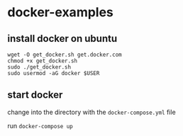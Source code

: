 # docker-examples

## install docker on ubuntu

```
wget -O get_docker.sh get.docker.com
chmod +x get_docker.sh
sudo ./get_docker.sh
sudo usermod -aG docker $USER
```

## start docker

change into the directory with the `docker-compose.yml` file

run `docker-compose up`
